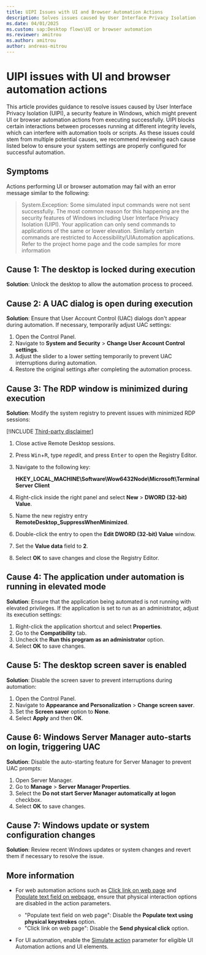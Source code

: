 ```yaml
---
title: UIPI Issues with UI and Browser Automation Actions
description: Solves issues caused by User Interface Privacy Isolation (UIPI) that prevent the UI or Browser automation actions to execute successfully.
ms.date: 04/01/2025
ms.custom: sap:Desktop flows\UI or browser automation
ms.reviewer: amitrou
ms.author: amitrou
author: andreas-mitrou
---
```

# UIPI issues with UI and browser automation actions

This article provides guidance to resolve issues caused by User Interface Privacy Isolation (UIPI), a security feature in Windows, which might prevent UI or browser automation actions from executing successfully. UIPI blocks certain interactions between processes running at different integrity levels, which can interfere with automation tools or scripts. As these issues could stem from multiple potential causes, we recommend reviewing each cause listed below to ensure your system settings are properly configured for successful automation.

## Symptoms

Actions performing UI or browser automation may fail with an error message similar to the following:

> System.Exception: Some simulated input commands were not sent successfully. The most common reason for this happening are the security features of Windows including User Interface Privacy Isolation (UIPI). Your application can only send commands to applications of the same or lower elevation. Similarly certain commands are restricted to Accessibility/UIAutomation applications. Refer to the project home page and the code samples for more information

## Cause 1: The desktop is locked during execution

**Solution**: Unlock the desktop to allow the automation process to proceed.

## Cause 2: A UAC dialog is open during execution

**Solution**: Ensure that User Account Control (UAC) dialogs don't appear during automation. If necessary, temporarily adjust UAC settings:

1. Open the Control Panel.
1. Navigate to **System and Security** > **Change User Account Control settings**.
1. Adjust the slider to a lower setting temporarily to prevent UAC interruptions during automation.
1. Restore the original settings after completing the automation process.

## Cause 3: The RDP window is minimized during execution

**Solution**: Modify the system registry to prevent issues with minimized RDP sessions:

[!INCLUDE [Third-party disclaimer](../../../../includes/registry-important-alert.md)]

1. Close active Remote Desktop sessions.
1. Press <kbd>Win</kbd>+<kbd>R</kbd>, type _regedit_, and press <kbd>Enter</kbd> to open the Registry Editor.
1. Navigate to the following key:

   **HKEY_LOCAL_MACHINE\Software\Wow6432Node\Microsoft\Terminal Server Client**

1. Right-click inside the right panel and select **New** > **DWORD (32-bit) Value**.
1. Name the new registry entry **RemoteDesktop_SuppressWhenMinimized**.

1. Double-click the entry to open the **Edit DWORD (32-bit) Value** window.
1. Set the **Value data** field to **2**.
1. Select **OK** to save changes and close the Registry Editor.

## Cause 4: The application under automation is running in elevated mode

**Solution**: Ensure that the application being automated is not running with elevated privileges. If the application is set to run as an administrator, adjust its execution settings:

1. Right-click the application shortcut and select **Properties**.
1. Go to the **Compatibility** tab.
1. Uncheck the **Run this program as an administrator** option.
1. Select **OK** to save changes.

## Cause 5: The desktop screen saver is enabled

**Solution**: Disable the screen saver to prevent interruptions during automation:

1. Open the Control Panel.
1. Navigate to **Appearance and Personalization** > **Change screen saver**.
1. Set the **Screen saver** option to **None**.
1. Select **Apply** and then **OK**.

## Cause 6: Windows Server Manager auto-starts on login, triggering UAC

**Solution**: Disable the auto-starting feature for Server Manager to prevent UAC prompts:

1. Open Server Manager.
1. Go to **Manage** > **Server Manager Properties**.
1. Select the **Do not start Server Manager automatically at logon** checkbox.
1. Select **OK** to save changes.

## Cause 7: Windows update or system configuration changes

**Solution**: Review recent Windows updates or system changes and revert them if necessary to resolve the issue.

## More information

- For web automation actions such as [Click link on web page](/power-automate/desktop-flows/actions-reference/webautomation#clickbase) and [Populate text field on webpage](/power-automate/desktop-flows/actions-reference/webautomation#populatetextfieldbase), ensure that physical interaction options are disabled in the action parameters.

  - "Populate text field on web page": Disable the **Populate text using physical keystrokes** option.
  - "Click link on web page": Disable the **Send physical click** option.

- For UI automation, enable the [Simulate action](/power-platform/release-plan/2023wave2/power-automate/ui-automation--simulate-actions) parameter for eligible UI Automation actions and UI elements.
